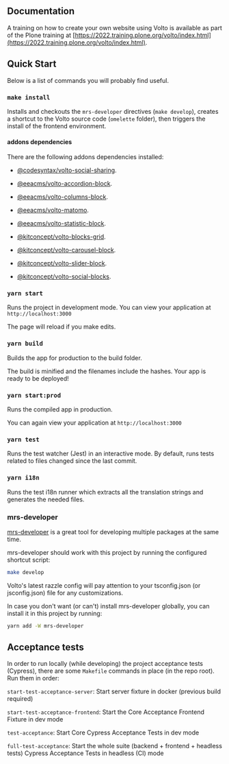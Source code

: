 ## Documentation

A training on how to create your own website using Volto is available as part of the Plone training at [https://2022.training.plone.org/volto/index.html](https://2022.training.plone.org/volto/index.html).

## Quick Start

Below is a list of commands you will probably find useful.

### `make install`

Installs and checkouts the `mrs-developer` directives (`make develop`), creates a shortcut to the Volto source code (`omelette` folder), then triggers the install of the frontend environment.

#### addons dependencies

There are the following addons dependencies installed:

- [@codesyntax/volto-social-sharing](https://www.npmjs.com/package/@codesyntax/volto-social-sharing).

- [@eeacms/volto-accordion-block](https://www.npmjs.com/package/@eeacms/volto-accordion-block).

- [@eeacms/volto-columns-block](https://www.npmjs.com/package/@eeacms/volto-columns-block).

- [@eeacms/volto-matomo](https://www.npmjs.com/package/@eeacms/volto-matomo).

- [@eeacms/volto-statistic-block](https://www.npmjs.com/package/@eeacms/volto-statistic-block).

- [@kitconcept/volto-blocks-grid](https://www.npmjs.com/package/@kitconcept/volto-blocks-grid).

- [@kitconcept/volto-carousel-block](https://www.npmjs.com/package/@kitconcept/volto-carousel-block).

- [@kitconcept/volto-slider-block](https://www.npmjs.com/package/@kitconcept/volto-slider-block).

- [@kitconcept/volto-social-blocks](https://www.npmjs.com/package/@kitconcept/volto-social-blocks).

### `yarn start`

Runs the project in development mode.
You can view your application at `http://localhost:3000`

The page will reload if you make edits.

### `yarn build`

Builds the app for production to the build folder.

The build is minified and the filenames include the hashes.
Your app is ready to be deployed!

### `yarn start:prod`

Runs the compiled app in production.

You can again view your application at `http://localhost:3000`

### `yarn test`

Runs the test watcher (Jest) in an interactive mode.
By default, runs tests related to files changed since the last commit.

### `yarn i18n`

Runs the test i18n runner which extracts all the translation strings and
generates the needed files.

### mrs-developer

[mrs-developer](https://github.com/collective/mrs-developer) is a great tool
for developing multiple packages at the same time.

mrs-developer should work with this project by running the configured shortcut script:

```bash
make develop
```

Volto's latest razzle config will pay attention to your tsconfig.json (or jsconfig.json) file for any customizations.

In case you don't want (or can't) install mrs-developer globally, you can install it in this project by running:

```bash
yarn add -W mrs-developer
```

## Acceptance tests

In order to run locally (while developing) the project acceptance tests (Cypress), there are some `Makefile` commands in place (in the repo root). Run them in order:

`start-test-acceptance-server`: Start server fixture in docker (previous build required)

`start-test-acceptance-frontend`: Start the Core Acceptance Frontend Fixture in dev mode

`test-acceptance`: Start Core Cypress Acceptance Tests in dev mode

`full-test-acceptance`: Start the whole suite (backend + frontend + headless tests) Cypress Acceptance Tests in headless (CI) mode
